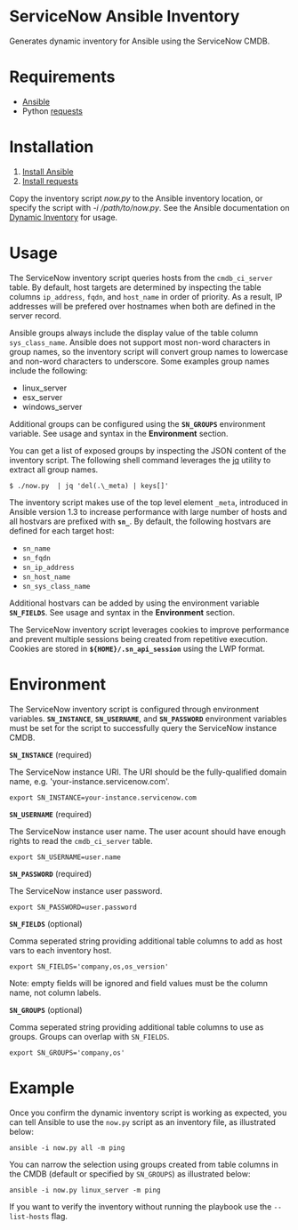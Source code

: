 # ServiceNow Ansible Inventory 
Generates dynamic inventory for Ansible using the ServiceNow CMDB.

# Requirements
- [Ansible](http://docs.ansible.com/intro_getting_started.html)
- Python [requests](http://docs.python-requests.org/en/master/)

# Installation

1. [Install Ansible](http://docs.ansible.com/ansible/intro_installation.html)
2. [Install requests](http://docs.python-requests.org/en/master/user/install/)

Copy the inventory script _now.py_ to the Ansible inventory location, or specify the script with _-i /path/to/now.py_. See the Ansible documentation on [Dynamic Inventory](http://docs.ansible.com/ansible/intro_dynamic_inventory.html#using-inventory-directories-and-multiple-inventory-sources) for usage.

# Usage

The ServiceNow inventory script queries hosts from the `cmdb_ci_server` table. By default, host targets are determined by inspecting the table columns `ip_address`, `fqdn`, and `host_name` in order of priority.  As a result, IP addresses will be prefered over hostnames when both are defined in the server record.

Ansible groups always include the display value of the table column `sys_class_name`. Ansible does not support most non-word characters in group names, so the inventory script will convert group names to lowercase and non-word characters to underscore. Some examples group names include the following:

* linux_server
* esx_server
* windows_server

Additional groups can be configured using the **`SN_GROUPS`** environment variable. See usage and syntax in the **Environment** section.

You can get a list of exposed groups by inspecting the JSON content of the inventory script. The following shell command leverages the [jq](https://stedolan.github.io/jq/) utility to extract all group names. 

    $ ./now.py  | jq 'del(.\_meta) | keys[]'

The inventory script makes use of the top level element `_meta`, introduced in Ansible version 1.3 to increase performance with large number of hosts and all hostvars are prefixed with **`sn_`**. By default, the following hostvars are defined for each target host:

* `sn_name`
* `sn_fqdn`
* `sn_ip_address`
* `sn_host_name`
* `sn_sys_class_name`

Additional hostvars can be added by using the environment variable **`SN_FIELDS`**.  See usage and syntax in the **Environment** section.

The ServiceNow inventory script leverages cookies to improve performance and prevent multiple sessions being created from repetitive execution. Cookies are stored in **`${HOME}/.sn_api_session`** using the LWP format.

# Environment

The ServiceNow inventory script is configured through environment variables.  **`SN_INSTANCE`**, **`SN_USERNAME`**, and **`SN_PASSWORD`** environment variables must be set for the script to successfully query the ServiceNow instance CMDB.  

**`SN_INSTANCE`** (required)

The ServiceNow instance URI. The URI should be the fully-qualified domain name, e.g. 'your-instance.servicenow.com'.

    export SN_INSTANCE=your-instance.servicenow.com


**`SN_USERNAME`** (required)

The ServiceNow instance user name. The user acount should have enough rights to read the `cmdb_ci_server` table.

    export SN_USERNAME=user.name


**`SN_PASSWORD`** (required)

The ServiceNow instance user password.

    export SN_PASSWORD=user.password


**`SN_FIELDS`** (optional)

Comma seperated string providing additional table columns to add as host vars to each inventory host.

    export SN_FIELDS='company,os,os_version'

Note: empty fields will be ignored and field values must be the column name, not column labels.


**`SN_GROUPS`** (optional)

Comma seperated string providing additional table columns to use as groups. Groups can overlap with `SN_FIELDS`.

    export SN_GROUPS='company,os'

# Example

Once you confirm the dynamic inventory script is working as expected, you can tell Ansible to use the `now.py` script as an inventory file, as illustrated below:

    ansible -i now.py all -m ping

You can narrow the selection using groups created from table columns in the CMDB (default or specified by `SN_GROUPS`) as illustrated below:

    ansible -i now.py linux_server -m ping

If you want to verify the inventory without running the playbook use the `--list-hosts` flag.

